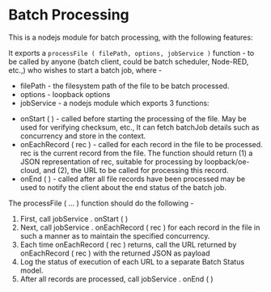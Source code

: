 # Batch Processing

This is a nodejs module for batch processing, with the following features:

It exports a `processFile ( filePath, options, jobService )` function - to be called by anyone (batch client, could be batch scheduler, Node-RED, etc.,) who wishes to start a batch job, where -

* filePath - the filesystem path of the file to be batch processed.
* options - loopback options
* jobService - a nodejs module which exports 3 functions: 

- onStart ( )    - called before starting the processing of the file. May be used for verifying checksum, etc., It can fetch batchJob details  such as concurrency and store in the context.
- onEachRecord ( rec )   -  called for each record in the file to be processed. rec is the current record from the file. The function should return (1) a JSON representation of rec, suitable for processing by loopback/oe-cloud, and (2), the URL to be called for processing this record.
- onEnd ( )    -  called after all file records have been processed may be used to notify the client about the end status of the batch job.

The processFile ( ... ) function should do the following -

1. First, call jobService . onStart ( ) 
2. Next, call jobService . onEachRecord ( rec ) for each record in the file in such a manner as to maintain the specified concurrency.
3. Each time onEachRecord ( rec )  returns, call the URL returned by onEachRecord ( rec ) with the returned JSON as payload  
4. Log the status of execution of each URL to a separate Batch Status model.
5. After all records are processed, call jobService . onEnd ( )
